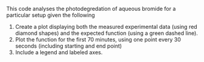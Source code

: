This code analyses the photodegredation of aqueous bromide for a particular setup given the following 
1. Create a plot displaying both the measured experimental data (using red diamond shapes) and the expected function (using a green dashed line).
2. Plot the function for the first 70 minutes, using one point every 30 seconds (including starting and end point)
3. Include a legend and labeled axes.
